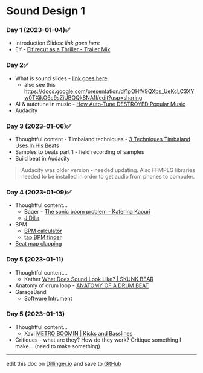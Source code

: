 # Sound Design 1

### Day 1 (2023-01-04)✅

- Introduction Slides: _link goes here_
- Elf - [Elf recut as a Thriller - Trailer Mix](https://www.youtube.com/watch?v=EkwdYSn3Uws)

### Day 2✅

- What is sound slides - [link goes here]()
  - also see this https://docs.google.com/presentation/d/1pOHfV9QXbs_UeKcLC3XYw0TXikO6c9sZiUBQQkSNA1I/edit?usp=sharing
- AI & autotune in music - [How Auto-Tune DESTROYED Popular Music](https://youtu.be/6IV29YNTH3M)
- Audacity

### Day 3 (2023-01-06)✅

- Thoughtful content - Timbaland techniques - [3 Techniques Timbaland Uses In His Beats](https://www.youtube.com/watch?v=CiHc05Izy8U&t=1s)
- Samples to beats part 1 - field recording of samples
- Build beat in Audacity

> Audacity was older version - needed updating. Also FFMPEG libraries needed to be installed in order to get audio from phones to computer.

### Day 4 (2023-01-09)✅

- Thoughtful content...
  - Baqer - [The sonic boom problem - Katerina Kaouri](https://www.youtube.com/watch?v=JO4_VHM69oI)
  - [J Dilla](https://www.youtube.com/watch?v=SENzTt3ftiU)
- BPM
  - [BPM calculator](https://toolstud.io/music/bpm.php?bpm=120&bpm_unit=4%2F4)
  - [tap BPM finder](https://www.beatsperminuteonline.com)
- [Beat map clapping](https://shedthemusic.com/beat-map-reading)

### Day 5 (2023-01-11)

- Thoughtful content...
  - Kather [What Does Sound Look Like? | SKUNK BEAR](https://youtu.be/px3oVGXr4mo)
- Anatomy of drum loop - [ANATOMY OF A DRUM BEAT](https://shedthemusic.com/anatomy-of-a-drum-beat-1)
- GarageBand
  - Software Intrument

### Day 5 (2023-01-13)

- Thoughtful content...
  - Xavi [METRO BOOMIN | Kicks and Basslines](https://youtu.be/7HgV0uyHwt0)
- Critiques - what are they? How do they work? Critique something I make... (need to make something)

---

edit this doc on [Dillinger.io](https://dillinger.io) and save to [GitHub](https://github.com)
